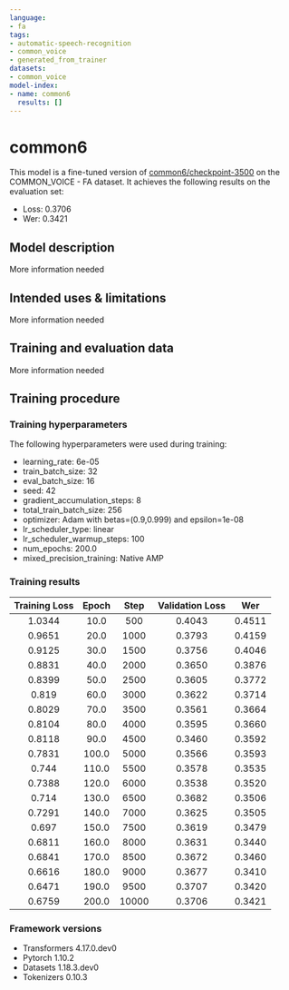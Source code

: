 ```yaml
---
language:
- fa
tags:
- automatic-speech-recognition
- common_voice
- generated_from_trainer
datasets:
- common_voice
model-index:
- name: common6
  results: []
---
```


<!-- This model card has been generated automatically according to the information the Trainer had access to. You
should probably proofread and complete it, then remove this comment. -->

# common6

This model is a fine-tuned version of [common6/checkpoint-3500](https://huggingface.co/common6/checkpoint-3500) on the COMMON_VOICE - FA dataset.
It achieves the following results on the evaluation set:
- Loss: 0.3706
- Wer: 0.3421

## Model description

More information needed

## Intended uses & limitations

More information needed

## Training and evaluation data

More information needed

## Training procedure

### Training hyperparameters

The following hyperparameters were used during training:
- learning_rate: 6e-05
- train_batch_size: 32
- eval_batch_size: 16
- seed: 42
- gradient_accumulation_steps: 8
- total_train_batch_size: 256
- optimizer: Adam with betas=(0.9,0.999) and epsilon=1e-08
- lr_scheduler_type: linear
- lr_scheduler_warmup_steps: 100
- num_epochs: 200.0
- mixed_precision_training: Native AMP

### Training results

| Training Loss | Epoch | Step  | Validation Loss | Wer    |
|:-------------:|:-----:|:-----:|:---------------:|:------:|
| 1.0344        | 10.0  | 500   | 0.4043          | 0.4511 |
| 0.9651        | 20.0  | 1000  | 0.3793          | 0.4159 |
| 0.9125        | 30.0  | 1500  | 0.3756          | 0.4046 |
| 0.8831        | 40.0  | 2000  | 0.3650          | 0.3876 |
| 0.8399        | 50.0  | 2500  | 0.3605          | 0.3772 |
| 0.819         | 60.0  | 3000  | 0.3622          | 0.3714 |
| 0.8029        | 70.0  | 3500  | 0.3561          | 0.3664 |
| 0.8104        | 80.0  | 4000  | 0.3595          | 0.3660 |
| 0.8118        | 90.0  | 4500  | 0.3460          | 0.3592 |
| 0.7831        | 100.0 | 5000  | 0.3566          | 0.3593 |
| 0.744         | 110.0 | 5500  | 0.3578          | 0.3535 |
| 0.7388        | 120.0 | 6000  | 0.3538          | 0.3520 |
| 0.714         | 130.0 | 6500  | 0.3682          | 0.3506 |
| 0.7291        | 140.0 | 7000  | 0.3625          | 0.3505 |
| 0.697         | 150.0 | 7500  | 0.3619          | 0.3479 |
| 0.6811        | 160.0 | 8000  | 0.3631          | 0.3440 |
| 0.6841        | 170.0 | 8500  | 0.3672          | 0.3460 |
| 0.6616        | 180.0 | 9000  | 0.3677          | 0.3410 |
| 0.6471        | 190.0 | 9500  | 0.3707          | 0.3420 |
| 0.6759        | 200.0 | 10000 | 0.3706          | 0.3421 |


### Framework versions

- Transformers 4.17.0.dev0
- Pytorch 1.10.2
- Datasets 1.18.3.dev0
- Tokenizers 0.10.3
